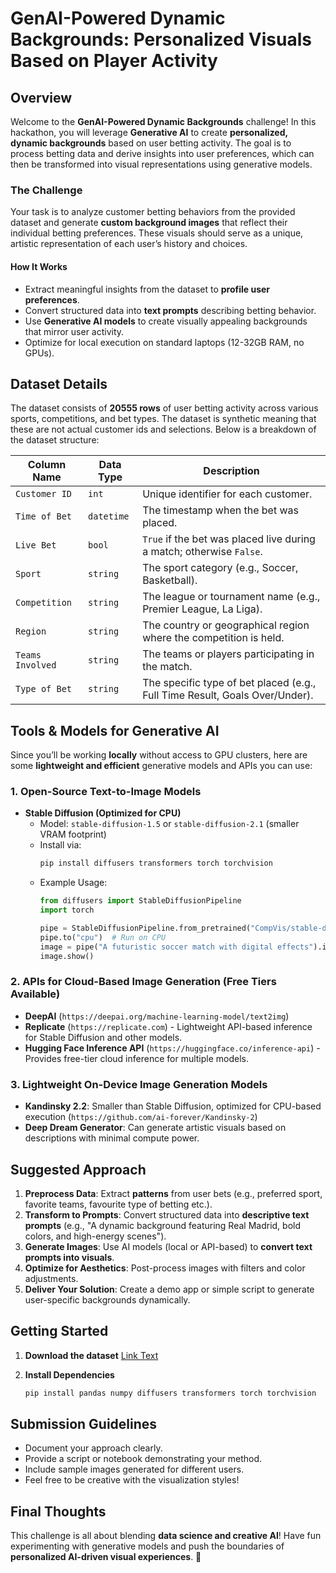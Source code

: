 # GenAI-Powered Dynamic Backgrounds: Personalized Visuals Based on Player Activity

## Overview
Welcome to the **GenAI-Powered Dynamic Backgrounds** challenge! In this hackathon, you will leverage **Generative AI** to create **personalized, dynamic backgrounds** based on user betting activity. The goal is to process betting data and derive insights into user preferences, which can then be transformed into visual representations using generative models.

### The Challenge
Your task is to analyze customer betting behaviors from the provided dataset and generate **custom background images** that reflect their individual betting preferences. These visuals should serve as a unique, artistic representation of each user’s history and choices.

#### **How It Works**
- Extract meaningful insights from the dataset to **profile user preferences**.
- Convert structured data into **text prompts** describing betting behavior.
- Use **Generative AI models** to create visually appealing backgrounds that mirror user activity.
- Optimize for local execution on standard laptops (12-32GB RAM, no GPUs).

## Dataset Details
The dataset consists of **20555 rows** of user betting activity across various sports, competitions, and bet types. The dataset is synthetic meaning that these are not actual customer ids and selections. Below is a breakdown of the dataset structure:

| Column Name     | Data Type    | Description |
|----------------|-------------|-------------|
| `Customer ID`  | `int`       | Unique identifier for each customer. |
| `Time of Bet`  | `datetime`  | The timestamp when the bet was placed. |
| `Live Bet`     | `bool`      | `True` if the bet was placed live during a match; otherwise `False`. |
| `Sport`        | `string`    | The sport category (e.g., Soccer, Basketball). |
| `Competition`  | `string`    | The league or tournament name (e.g., Premier League, La Liga). |
| `Region`       | `string`    | The country or geographical region where the competition is held. |
| `Teams Involved` | `string`  | The teams or players participating in the match. |
| `Type of Bet`  | `string`    | The specific type of bet placed (e.g., Full Time Result, Goals Over/Under). |

## Tools & Models for Generative AI
Since you’ll be working **locally** without access to GPU clusters, here are some **lightweight and efficient** generative models and APIs you can use:

### **1. Open-Source Text-to-Image Models**
- **Stable Diffusion (Optimized for CPU)**  
  - Model: `stable-diffusion-1.5` or `stable-diffusion-2.1` (smaller VRAM footprint)
  - Install via:
    ```bash
    pip install diffusers transformers torch torchvision
    ```
  - Example Usage:
    ```python
    from diffusers import StableDiffusionPipeline
    import torch
    
    pipe = StableDiffusionPipeline.from_pretrained("CompVis/stable-diffusion-v1-4")
    pipe.to("cpu")  # Run on CPU
    image = pipe("A futuristic soccer match with digital effects").images[0]
    image.show()
    ```

### **2. APIs for Cloud-Based Image Generation (Free Tiers Available)**
- **DeepAI** (`https://deepai.org/machine-learning-model/text2img`)
- **Replicate** (`https://replicate.com`) - Lightweight API-based inference for Stable Diffusion and other models.
- **Hugging Face Inference API** (`https://huggingface.co/inference-api`) - Provides free-tier cloud inference for multiple models.

### **3. Lightweight On-Device Image Generation Models**
- **Kandinsky 2.2**: Smaller than Stable Diffusion, optimized for CPU-based execution (`https://github.com/ai-forever/Kandinsky-2`)
- **Deep Dream Generator**: Can generate artistic visuals based on descriptions with minimal compute power.

## Suggested Approach
1. **Preprocess Data**: Extract **patterns** from user bets (e.g., preferred sport, favorite teams, favourite type of betting etc.).
2. **Transform to Prompts**: Convert structured data into **descriptive text prompts** (e.g., "A dynamic background featuring Real Madrid, bold colors, and high-energy scenes").
3. **Generate Images**: Use AI models (local or API-based) to **convert text prompts into visuals**.
4. **Optimize for Aesthetics**: Post-process images with filters and color adjustments.
5. **Deliver Your Solution**: Create a demo app or simple script to generate user-specific backgrounds dynamically.

## Getting Started
1. **Download the dataset**
[Link Text](https://github.com/novibet-ai-hackathon/novibet-ai-hackathon/tree/main/gen-ai-personalized-backgrounds)

2. **Install Dependencies**
   ```bash
   pip install pandas numpy diffusers transformers torch torchvision
   ```

## Submission Guidelines
- Document your approach clearly.
- Provide a script or notebook demonstrating your method.
- Include sample images generated for different users.
- Feel free to be creative with the visualization styles!

## Final Thoughts
This challenge is all about blending **data science and creative AI**! Have fun experimenting with generative models and push the boundaries of **personalized AI-driven visual experiences**. 🚀

